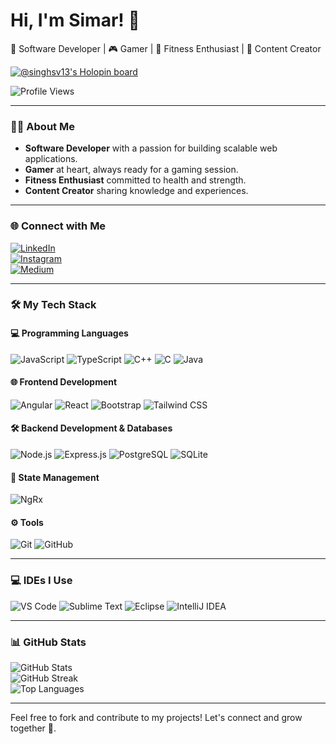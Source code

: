 # Hi, I'm Simar! 👋

🚀 Software Developer | 🎮 Gamer | 💪 Fitness Enthusiast | 🎥 Content Creator  

[![@singhsv13's Holopin board](https://holopin.io/api/user/board?user=singhsv13)](https://holopin.io/@singhsv13)

![Profile Views](https://komarev.com/ghpvc/?username=singhsv13&&style=for-the-badge&color=orange)

---

### 👨‍💻 About Me  
- **Software Developer** with a passion for building scalable web applications.  
- **Gamer** at heart, always ready for a gaming session.  
- **Fitness Enthusiast** committed to health and strength.  
- **Content Creator** sharing knowledge and experiences.  

---

### 🌐 Connect with Me  

[![LinkedIn](https://img.shields.io/badge/-LinkedIn-0A66C2?style=for-the-badge&logo=linkedin&logoColor=white)](https://www.linkedin.com/in/simarpritvirdi/)  
[![Instagram](https://img.shields.io/badge/-Instagram-E4405F?style=for-the-badge&logo=instagram&logoColor=white)](https://instagram.com/simarizzed/)  
[![Medium](https://img.shields.io/badge/-Medium-12100E?style=for-the-badge&logo=medium&logoColor=white)](https://virdee.medium.com)  

---

### 🛠️ My Tech Stack  

#### 💻 Programming Languages  
![JavaScript](https://img.shields.io/badge/JavaScript-F7DF1E?style=for-the-badge&logo=javascript&logoColor=black) 
![TypeScript](https://img.shields.io/badge/TypeScript-3178C6?style=for-the-badge&logo=typescript&logoColor=white) 
![C++](https://img.shields.io/badge/C++-00599C?style=for-the-badge&logo=cplusplus&logoColor=white) 
![C](https://img.shields.io/badge/C-00599C?style=for-the-badge&logo=c&logoColor=white) 
![Java](https://img.shields.io/badge/Java-007396?style=for-the-badge&logo=java&logoColor=white)

#### 🌐 Frontend Development  
![Angular](https://img.shields.io/badge/Angular-DD0031?style=for-the-badge&logo=angular&logoColor=white) 
![React](https://img.shields.io/badge/React-61DAFB?style=for-the-badge&logo=react&logoColor=black) 
![Bootstrap](https://img.shields.io/badge/Bootstrap-7952B3?style=for-the-badge&logo=bootstrap&logoColor=white) 
![Tailwind CSS](https://img.shields.io/badge/Tailwind_CSS-06B6D4?style=for-the-badge&logo=tailwindcss&logoColor=white)

#### 🛠 Backend Development & Databases  
![Node.js](https://img.shields.io/badge/Node.js-339933?style=for-the-badge&logo=nodedotjs&logoColor=white) 
![Express.js](https://img.shields.io/badge/Express.js-000000?style=for-the-badge&logo=express&logoColor=white) 
![PostgreSQL](https://img.shields.io/badge/PostgreSQL-4169E1?style=for-the-badge&logo=postgresql&logoColor=white) 
![SQLite](https://img.shields.io/badge/SQLite-003B57?style=for-the-badge&logo=sqlite&logoColor=white)

#### 🔬 State Management  
![NgRx](https://img.shields.io/badge/NgRx-DD0031?style=for-the-badge&logo=redux&logoColor=white)

#### ⚙️ Tools  
![Git](https://img.shields.io/badge/Git-F05032?style=for-the-badge&logo=git&logoColor=white) 
![GitHub](https://img.shields.io/badge/GitHub-181717?style=for-the-badge&logo=github&logoColor=white)

---

### 💻 IDEs I Use  
![VS Code](https://img.shields.io/badge/Visual_Studio_Code-0078D4?style=for-the-badge&logo=visualstudiocode&logoColor=white) 
![Sublime Text](https://img.shields.io/badge/Sublime_Text-FF9800?style=for-the-badge&logo=sublimetext&logoColor=white) 
![Eclipse](https://img.shields.io/badge/Eclipse-2C2255?style=for-the-badge&logo=eclipseide&logoColor=white) 
![IntelliJ IDEA](https://img.shields.io/badge/IntelliJ_IDEA-000000?style=for-the-badge&logo=intellijidea&logoColor=white)

---

### 📊 GitHub Stats  

![GitHub Stats](https://github-readme-stats.vercel.app/api?username=singhsv13&show_icons=true&theme=radical)  
![GitHub Streak](https://github-readme-streak-stats.herokuapp.com/?user=singhsv13&theme=dark)  
![Top Languages](https://github-readme-stats.vercel.app/api/top-langs/?username=singhsv13&layout=compact&theme=dark)  

---

Feel free to fork and contribute to my projects! Let's connect and grow together 🚀.
